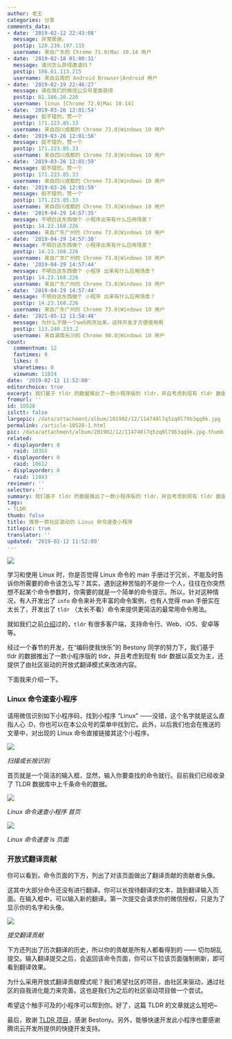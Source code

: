```yaml
---
author: 老王
categories: 分享
comments_data:
- date: '2019-02-12 22:43:08'
  message: 非常感谢。
  postip: 120.239.197.115
  username: 来自广东的 Chrome 71.0|Mac 10.14 用户
- date: '2019-02-18 01:00:31'
  message: 请问怎么获得邀请码？
  postip: 106.61.113.215
  username: 来自云南的 Android Browser|Android 用户
- date: '2019-02-19 22:46:27'
  message: 请在我们的微信公众号里面获得
  postip: 61.186.26.226
  username: linux [Chrome 72.0|Mac 10.14]
- date: '2019-03-26 12:01:54'
  message: 挺不错的，赞一个
  postip: 171.223.85.33
  username: 来自四川成都的 Chrome 73.0|Windows 10 用户
- date: '2019-03-26 12:01:58'
  message: 挺不错的，赞一个
  postip: 171.223.85.33
  username: 来自四川成都的 Chrome 73.0|Windows 10 用户
- date: '2019-03-26 12:01:59'
  message: 挺不错的，赞一个
  postip: 171.223.85.33
  username: 来自四川成都的 Chrome 73.0|Windows 10 用户
- date: '2019-03-26 12:01:59'
  message: 挺不错的，赞一个
  postip: 171.223.85.33
  username: 来自四川成都的 Chrome 73.0|Windows 10 用户
- date: '2019-04-29 14:57:35'
  message: 不明白这东西做个 小程序出来有什么应用场景？
  postip: 14.23.168.226
  username: 来自广东广州的 Chrome 73.0|Windows 10 用户
- date: '2019-04-29 14:57:38'
  message: 不明白这东西做个 小程序出来有什么应用场景？
  postip: 14.23.168.226
  username: 来自广东广州的 Chrome 73.0|Windows 10 用户
- date: '2019-04-29 14:57:44'
  message: 不明白这东西做个 小程序 出来有什么应用场景？
  postip: 14.23.168.226
  username: 来自广东广州的 Chrome 73.0|Windows 10 用户
- date: '2019-04-29 14:57:44'
  message: 不明白这东西做个 小程序 出来有什么应用场景？
  postip: 14.23.168.226
  username: 来自广东广州的 Chrome 73.0|Windows 10 用户
- date: '2021-05-12 11:58:48'
  message: 为什么不做一个web网页出来，这样开发才方便使用啊
  postip: 113.240.233.2
  username: 来自湖南长沙的 Chrome 90.0|Windows 10 用户
count:
  commentnum: 12
  favtimes: 0
  likes: 0
  sharetimes: 0
  viewnum: 11824
date: '2019-02-12 11:52:00'
editorchoice: true
excerpt: 我们基于 tldr 的数据推出了一款小程序版的 tldr，并且考虑到现有 tldr 数据以英文为主，还提供了由社区驱动的开放式翻译模式来改进内容。
fromurl: ''
id: 10528
islctt: false
largepic: /data/attachment/album/201902/12/114740l7q5zq0l79b3qq9k.jpg
permalink: /article-10528-1.html
pic: /data/attachment/album/201902/12/114740l7q5zq0l79b3qq9k.jpg.thumb.jpg
related:
- displayorder: 0
  raid: 10355
- displayorder: 0
  raid: 10612
- displayorder: 0
  raid: 11843
reviewer: ''
selector: ''
summary: 我们基于 tldr 的数据推出了一款小程序版的 tldr，并且考虑到现有 tldr 数据以英文为主，还提供了由社区驱动的开放式翻译模式来改进内容。
tags:
- TLDR
thumb: false
title: 推荐一款社区驱动的 Linux 命令速查小程序
titlepic: true
translator: ''
updated: '2019-02-12 11:52:00'
---
```


![](/data/attachment/album/201902/12/114740l7q5zq0l79b3qq9k.jpg)


学习和使用 Linux 时，你是否觉得 Linux 命令的 man 手册过于冗长，不能及时告诉你所需要的命令该怎么写？其实，遇到这种苦恼的不是你一个人，往往在你突然想不起某个命令参数时，你需要的就是一个简单的命令提示。所以，针对这种情况，有人开发出了 `info` 命令来补充丰富的命令案例，也有人觉得 man 手册实在太长了，开发出了 `tldr` （太长不看）命令来提供更简洁的最常用命令用法。


就如我们之前[介绍](/article-10355-1.html)过的，`tldr` 有很多客户端，支持命令行、Web、iOS、安卓等等。


经过一个春节的开发，在“编码使我快乐”的 Bestony 同学的努力下，我们基于 tldr 的数据推出了一款小程序版的 tldr，并且考虑到现有 tldr 数据以英文为主，还提供了由社区驱动的开放式翻译模式来改进内容。


下面我来介绍一下。


### Linux 命令速查小程序


请用微信识别如下小程序码，找到小程序 “Linux” ——没错，这个名字就是这么直指人心 :D，你也可以在本公众号的菜单中找到它。此外，以后我们也会在推送的文章中，对出现的 Linux 命令直接链接其这个小程序。


![](/data/attachment/album/201902/12/114758bm05oquu813rmwrq.jpg)


*扫描或长按识别*


首页就是一个简洁的输入框，显然，输入你要查找的命令就行。目前我们已经收录了 TLDR 数据库中上千条命令的数据。


![](/data/attachment/album/201902/12/114904kky626sskk172zkl.jpeg)


*Linux 命令速查小程序 首页*


![](/data/attachment/album/201902/12/114947f90mhz59t999nn8u.jpeg)


*Linux 命令速查 ls 页面*


### 开放式翻译贡献


你可以看到，命令页面的下方，列出了对该页面做出了翻译贡献的贡献者头像。


这其中大部分命令还没有进行翻译。你可以长按待翻译的文本，跳到翻译输入页面。在输入框中，可以输入新的翻译。第一次提交会请求你的微信授权，只是为了显示你的名字和头像。


![](/data/attachment/album/201902/12/115037x24xusz5rt5wd4vt.jpeg)


*提交翻译贡献*


下方还列出了历次翻译的历史，所以你的贡献是所有人都看得到的 —— 切勿胡乱提交。输入翻译提交之后，会返回该命令页面，你可以下拉该页面强制刷新，即可看到翻译效果。


为什么采用开放式翻译贡献模式呢？我们希望社区的项目，由社区来驱动，通过社区的自我进化能力来完善。这也是我们为之后的社区驱动项目做一个尝试。


希望这个触手可及的小程序可以帮到你。好了，这篇 TLDR 的文章就这么短吧~


最后，致谢 [TLDR 项目](https://tldr.sh/)，感谢 Bestony。另外，能够快速开发此小程序也要感谢腾讯云开发所提供的快捷开发支持。